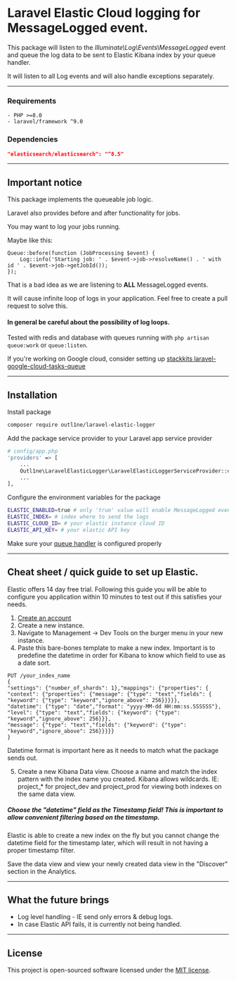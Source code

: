 # Laravel Elastic Cloud logging for MessageLogged event.

This package will listen to the *Illuminate\Log\Events\MessageLogged* event and queue the log data to be sent to Elastic Kibana index by your queue handler. 

It will listen to all Log events and will also handle exceptions separately.
___
### Requirements
```
- PHP >=8.0
- laravel/framework ^9.0
```

### Dependencies
```json
"elasticsearch/elasticsearch": "^8.5"
```
___

## Important notice

This package implements the queueable job logic.

Laravel also provides before and after functionality for jobs.

You may want to log your jobs running.

Maybe like this: 
```        
Queue::before(function (JobProcessing $event) {
    Log::info('Starting job: ' . $event->job->resolveName() . ' with id ' . $event->job->getJobId());
});
```

That is a bad idea as we are listening to **ALL** MessageLogged events.

It will cause infinite loop of logs in your application. Feel free to create a pull request to solve this.

#### In general be careful about the possibility of log loops.

Tested with redis and database with queues running with ``php artisan queue:work`` or ``queue:listen``. 

If you're working on Google cloud, consider setting up [stackkits laravel-google-cloud-tasks-queue](https://github.com/stackkit/laravel-google-cloud-tasks-queue)

___

## Installation

Install package
```bash
composer require outl1ne/laravel-elastic-logger
```


Add the package service provider to your Laravel app service provider
```bash
# config/app.php
'providers' => [
    ...
    Outl1ne\LaravelElasticLogger\LaravelElasticLoggerServiceProvider::class,
    ...
],
```

Configure the environment variables for the package
```bash
ELASTIC_ENABLED=true # only 'true' value will enable MessageLogged event being listened
ELASTIC_INDEX= # index where to send the logs
ELASTIC_CLOUD_ID= # your elastic instance cloud ID
ELASTIC_API_KEY= # your elastic API key
```

Make sure your [queue handler](https://laravel.com/docs/9.x/queues#driver-prerequisites) is configured properly
___

## Cheat sheet / quick guide to set up Elastic.

Elastic offers 14 day free trial. Following this guide you will be able to configure you application within 10 minutes to test out if this satisfies your needs.

1. [Create an account](https://cloud.elastic.co)
2. Create a new instance.
3. Navigate to Management -> Dev Tools on the burger menu in your new instance.
4. Paste this bare-bones template to make a new index. Important is to predefine the datetime in order for Kibana to know which field to use as a date sort.
```
PUT /your_index_name
{
"settings": {"number_of_shards": 1},"mappings": {"properties": {
"context": {"properties": {"message": {"type": "text","fields": {
"keyword": {"type": "keyword","ignore_above": 256}}}}},
"datetime": {"type": "date","format": "yyyy-MM-dd HH:mm:ss.SSSSSS"},
"level": {"type": "text","fields": {"keyword": {"type": "keyword","ignore_above": 256}}},
"message": {"type": "text","fields": {"keyword": {"type": "keyword","ignore_above": 256}}}}}
}
```
Datetime format is important here as it needs to match what the package sends out.

5. Create a new Kibana Data view. Choose a name and match the index pattern with the index name you created. Kibana allows wildcards. IE: project_* for project_dev and project_prod for viewing both indexes on the same data view.
##### Choose the "datetime" field as the Timestamp field! This is important to allow convenient filtering based on the timestamp.

Elastic is able to create a new index on the fly but you cannot change the datetime field for the timestamp later, which will result in not having a proper timestamp filter.

Save the data view and view your newly created data view in the "Discover" section in the Analytics.

___
## What the future brings
* Log level handling - IE send only errors & debug logs.
* In case Elastic API fails, it is currently not being handled.

___
## License
This project is open-sourced software licensed under the [MIT license](LICENSE.md).
